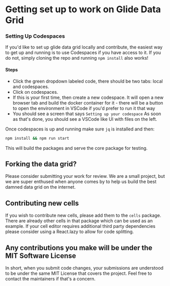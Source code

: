 # Getting set up to work on Glide Data Grid

### Setting Up Codespaces

If you'd like to set up glide data grid locally and contribute, the easiest way to get up and running
is to use Codespaces if you have access to it. If you do not, simply cloning the repo and running `npm install` also works!

#### Steps

-   Click the green dropdown labeled code, there should be two tabs: local and codespaces.
-   Click on codespaces.
-   If this is your first time, then create a new codespace. It will open a new browser tab and build the docker container for it - there will be a button to open the environment in VSCode if you'd prefer to run it that way
-   You should see a screen that says `Setting up your codespace` As soon as that's done, you should see a VSCode like UI with files on the left.

Once codespaces is up and running make sure `jq` is installed and then:

```bash
npm install && npm run start
```

This will build the packages and serve the core package for testing.

## Forking the data grid?

Please consider submitting your work for review. We are a small project, but we are super enthused when anyone comes by to help us build the best damned data grid on the internet.

## Contributing new cells

If you wish to contribute new cells, please add them to the `cells` package. There are already other cells in that package which can be used as an example. If your cell editor requires additional third party dependencies please consider using a React.lazy to allow for code splitting.

## Any contributions you make will be under the MIT Software License

In short, when you submit code changes, your submissions are understood to be under the same MIT License that covers the project. Feel free to contact the maintainers if that's a concern.
